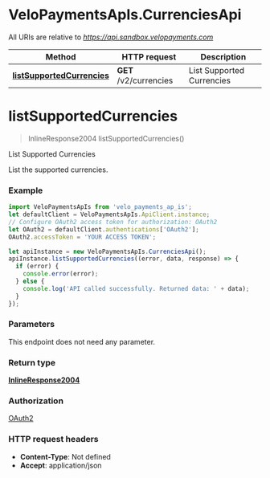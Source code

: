 # VeloPaymentsApIs.CurrenciesApi

All URIs are relative to *https://api.sandbox.velopayments.com*

Method | HTTP request | Description
------------- | ------------- | -------------
[**listSupportedCurrencies**](CurrenciesApi.md#listSupportedCurrencies) | **GET** /v2/currencies | List Supported Currencies


<a name="listSupportedCurrencies"></a>
# **listSupportedCurrencies**
> InlineResponse2004 listSupportedCurrencies()

List Supported Currencies

List the supported currencies.

### Example
```javascript
import VeloPaymentsApIs from 'velo_payments_ap_is';
let defaultClient = VeloPaymentsApIs.ApiClient.instance;
// Configure OAuth2 access token for authorization: OAuth2
let OAuth2 = defaultClient.authentications['OAuth2'];
OAuth2.accessToken = 'YOUR ACCESS TOKEN';

let apiInstance = new VeloPaymentsApIs.CurrenciesApi();
apiInstance.listSupportedCurrencies((error, data, response) => {
  if (error) {
    console.error(error);
  } else {
    console.log('API called successfully. Returned data: ' + data);
  }
});
```

### Parameters
This endpoint does not need any parameter.

### Return type

[**InlineResponse2004**](InlineResponse2004.md)

### Authorization

[OAuth2](../README.md#OAuth2)

### HTTP request headers

 - **Content-Type**: Not defined
 - **Accept**: application/json


